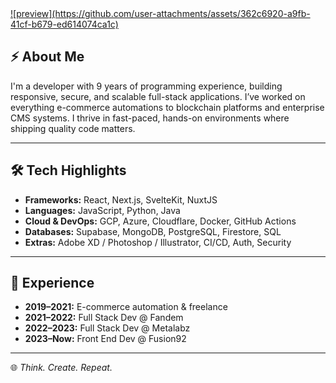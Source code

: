<a href="https://shipitkev.dev" target="_blank">
![preview](https://github.com/user-attachments/assets/362c6920-a9fb-41cf-b679-ed614074ca1c)
</a>

## ⚡ About Me

I'm a developer with 9 years of programming experience, building responsive, secure, and scalable full-stack applications. I’ve worked on everything e-commerce automations to blockchain platforms and enterprise CMS systems. I thrive in fast-paced, hands-on environments where shipping quality code matters.

---

## 🛠️ Tech Highlights

- **Frameworks:** React, Next.js, SvelteKit, NuxtJS
- **Languages:** JavaScript, Python, Java 
- **Cloud & DevOps:** GCP, Azure, Cloudflare, Docker, GitHub Actions  
- **Databases:** Supabase, MongoDB, PostgreSQL, Firestore, SQL
- **Extras:** Adobe XD / Photoshop / Illustrator, CI/CD, Auth, Security

---

## 🧩 Experience

- **2019–2021:** E-commerce automation & freelance
- **2021–2022:** Full Stack Dev @ Fandem  
- **2022–2023:** Full Stack Dev @ Metalabz  
- **2023–Now:** Front End Dev @ Fusion92  

---

🌐 *Think. Create. Repeat.*
